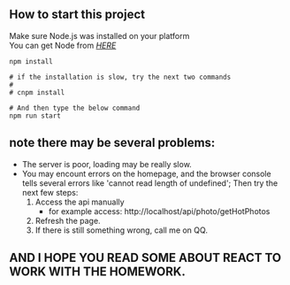 ## How to start this project
Make sure Node.js was installed on your platform\
You can get Node from *[HERE](http://nodejs.cn/)*

```shell
npm install

# if the installation is slow, try the next two commands
# 
# cnpm install

# And then type the below command
npm run start
```
## note there may be several problems:
- The server is poor, loading may be really slow.
- You may encount errors on the homepage, and the browser console tells several errors like 'cannot read length of undefined'; Then try the next few steps:
  1. Access the api manually
      - for example access: http://localhost/api/photo/getHotPhotos
  2. Refresh the page.
  3. If there is still something wrong, call me on QQ.

## AND I HOPE YOU READ SOME ABOUT **REACT** TO WORK WITH THE HOMEWORK.
